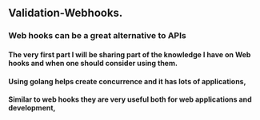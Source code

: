 ## Validation-Webhooks.
###  Web hooks can be a great alternative to APIs
#### The very first part I will be sharing part of the knowledge I have on Web hooks and when one should consider using them. 
#### Using golang helps create concurrence and it has lots of applications,
#### Similar to web hooks they are very useful both for web applications and development,


